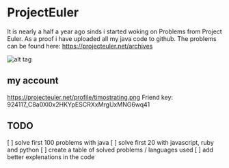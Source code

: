# ProjectEuler
It is nearly a half a year ago sinds i started woking on Problems from Project Euler.
As a proof i have uploaded all my java code to github.
The problems can be found here:  https://projecteuler.net/archives

![alt tag](https://raw.githubusercontent.com/timostrating/ProjectEuler/master/ProjectEuler-Dashboard.png)

## my account 
https://projecteuler.net/profile/timostrating.png
Friend key: 924117_C8a0Xl0x2HKYpESCRXxMrgUxMNG6wq41

## TODO
[ ] solve first 100 problems with java
[ ] solve first 20 with javascript, ruby and python
[ ] create a table of solved problems / languages used
[ ] add better explenations in the code
